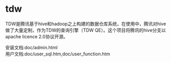 tdw
===
TDW是腾讯基于hive和hadoop之上构建的数据仓库系统，在使用中，腾讯对hive做了大量定制，作为TDW的查询引擎（TDW QE）。这个项目将腾讯的hive分支以apache licence 2.0协议开源。

安装文档:doc/admin.html   
用户文档:doc/user_sql.htm,doc/user_function.htm
